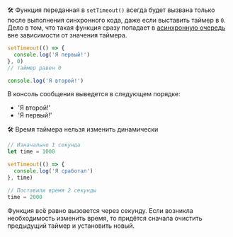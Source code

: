 🛠 Функция переданная в `setTimeout()` всегда будет вызвана только после выполнения синхронного кода, даже если выставить таймер в `0`. Дело в том, что такая функция сразу попадает в [асинхронную очередь](/js/async-in-js/) вне зависимости от значения таймера.

```js
setTimeout(() => {
  console.log('Я первый!')
}, 0)
// таймер равен 0

console.log('Я второй!')
```

В консоль сообщения выведется в следующем порядке:
- 'Я второй!'
- 'Я первый!'

🛠 Время таймера нельзя изменить динамически

```js
// Изначально 1 секунда
let time = 1000

setTimeout(() => {
  console.log('Я сработал')
}, time)

// Поставили время 2 секунды
time = 2000
```

Функция всё равно вызовется через секунду. Если возникла необходимость изменить время, то придётся сначала очистить предыдущий таймер и установить новый.
